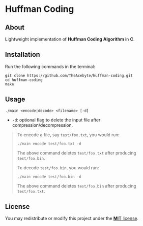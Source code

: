 # Huffman Coding
## About
Lightweight implementation of **Huffman Coding Algorithm** in **C**.

## Installation
Run the following commands in the terminal:
```
git clone https://github.com/TheAcebyte/huffman-coding.git
cd huffman-coding
make
```

## Usage
```
./main <encode|decode> <filename> [-d]
```
- `-d`: optional flag to delete the input file after compression/decompression.

> To encode a file, say `test/foo.txt`, you would run:
> ```
> ./main encode test/foo.txt -d
> ```
>
> The above command deletes `test/foo.txt` after producing `test/foo.bin`.
>
>
> To decode `test/foo.bin`, you would run:
> ```
> ./main encode test/foo.bin -d
> ```
>
> The above command deletes `test/foo.bin` after producing `test/foo.txt`.

## License
You may redistribute or modify this project under the [**MIT** license](LICENSE).